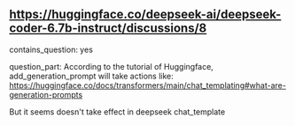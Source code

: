 ## https://huggingface.co/deepseek-ai/deepseek-coder-6.7b-instruct/discussions/8

contains_question: yes

question_part: According to the tutorial of Huggingface, add_generation_prompt will take actions like:
https://huggingface.co/docs/transformers/main/chat_templating#what-are-generation-prompts 

But it seems doesn't take effect in deepseek chat_template